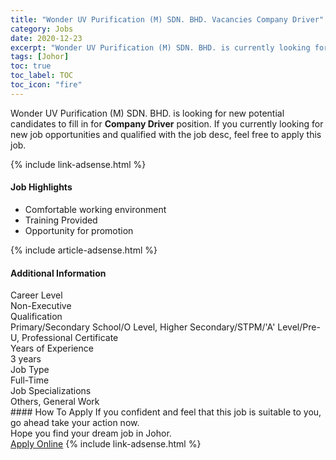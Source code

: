 ```yaml
---
title: "Wonder UV Purification (M) SDN. BHD. Vacancies Company Driver" 
category: Jobs 
date: 2020-12-23 
excerpt: "Wonder UV Purification (M) SDN. BHD. is currently looking for suitable person to fill in the Company Driver which positioned at Johor" 
tags: [Johor] 
toc: true 
toc_label: TOC 
toc_icon: "fire" 
--- 
```


<p>Wonder UV Purification (M) SDN. BHD. is looking for new potential candidates to fill in for <b>Company Driver</b> position. If you currently looking for new job opportunities and qualified with the job desc, feel free to apply this job.
</p>{% include link-adsense.html %} 
<div><div><div><h4>Job Highlights</h4></div></div><div><ul><li><div><div><div><div></div></div></div><div><span>Comfortable working environment</span></div></div></li><li><div><div><div><div></div></div></div><div><span>Training Provided</span></div></div></li><li><div><div><div><div></div></div></div><div><span>Opportunity for promotion</span></div></div></li></ul></div></div> 
{% include article-adsense.html %} 
<div><div><div><h4>Additional Information</h4></div></div><div><div><div><div><div><div><div><div><span>Career Level</span></div></div><div><span>Non-Executive</span></div></div></div></div><div><div><div><div><div><span>Qualification</span></div></div><div><span>Primary/Secondary School/O Level, Higher Secondary/STPM/'A' Level/Pre-U, Professional Certificate</span></div></div></div></div><div><div><div><div><div><span>Years of Experience</span></div></div><div><span>3 years</span></div></div></div></div><div><div><div><div><div><span>Job Type</span></div></div><div><span>Full-Time</span></div></div></div></div><div><div><div><div><div><span>Job Specializations</span></div></div><div><span>Others, General Work</span></div></div></div></div></div></div></div></div> 
#### How To Apply 
If you confident and feel that this job is suitable to you, go ahead take your action now. <br/> 
Hope you find your dream job in Johor. <br/> 
<a href="https://www.jobstreet.com.my/en/job/company-driver-4449014?jobId=jobstreet-my-job-4449014&sectionRank=11&token=0~20fa1cdb-e39c-40a8-b7c0-fdfdcd818445&fr=SRP%20View%20In%20New%20Ta" class="btn btn--info" target="_blank" rel="nofollow noopenner">Apply Online</a> 
{% include link-adsense.html %} 